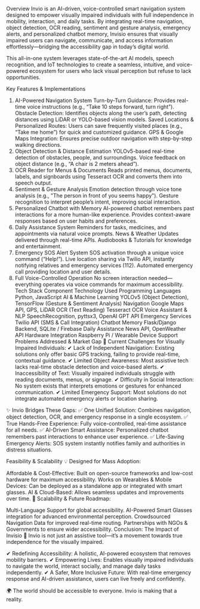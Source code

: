 Overview
Invio is an AI-driven, voice-controlled smart navigation system designed to empower visually impaired individuals with full independence in mobility, interaction, and daily tasks. By integrating real-time navigation, object detection, OCR reading, sentiment and gesture analysis, emergency alerts, and personalized chatbot memory, Invisio ensures that visually impaired users can navigate, communicate, and access information effortlessly—bridging the accessibility gap in today’s digital world.

This all-in-one system leverages state-of-the-art AI models, speech recognition, and IoT technologies to create a seamless, intuitive, and voice-powered ecosystem for users who lack visual perception but refuse to lack opportunities.

Key Features & Implementations
1. AI-Powered Navigation System
Turn-by-Turn Guidance: Provides real-time voice instructions (e.g., “Take 10 steps forward, turn right”).
Obstacle Detection: Identifies objects along the user’s path, detecting distances using LiDAR or YOLO-based vision models.
Saved Locations & Personalized Routes: Users can save frequently visited places (e.g., “Take me home”) for quick and customized guidance.
GPS & Google Maps Integration: Ensures precise outdoor navigation with step-by-step walking directions.
2. Object Detection & Distance Estimation
YOLOv5-based real-time detection of obstacles, people, and surroundings.
Voice feedback on object distance (e.g., “A chair is 2 meters ahead”).
3. OCR Reader for Menus & Documents
Reads printed menus, documents, labels, and signboards using Tesseract OCR and converts them into speech output.
4. Sentiment & Gesture Analysis
Emotion detection through voice tone analysis (e.g., "The person in front of you seems happy").
Gesture recognition to interpret people’s intent, improving social interaction.
5. Personalized Chatbot with Memory
AI-powered chatbot remembers past interactions for a more human-like experience.
Provides context-aware responses based on user habits and preferences.
6. Daily Assistance System
Reminders for tasks, medicines, and appointments via natural voice prompts.
News & Weather Updates delivered through real-time APIs.
Audiobooks & Tutorials for knowledge and entertainment.
7. Emergency SOS Alert System
SOS activation through a unique voice command (“Help!”).
Live location sharing via Twilio API, instantly notifying relatives and emergency services (112).
Automated emergency call providing location and user details.
8. Full Voice-Controlled Operation
No screen interaction needed—everything operates via voice commands for maximum accessibility.
Tech Stack
Component	Technology Used
Programming Languages	Python, JavaScript
AI & Machine Learning	YOLOv5 (Object Detection), TensorFlow (Gesture & Sentiment Analysis)
Navigation	Google Maps API, GPS, LiDAR
OCR (Text Reading)	Tesseract OCR
Voice Assistant & NLP	SpeechRecognition, pyttsx3, OpenAI GPT API
Emergency Services	Twilio API (SMS & Call Integration)
Chatbot Memory	Flask/Django Backend, SQLite / Firebase
Daily Assistance	News API, OpenWeather API
Hardware Integration	Raspberry Pi / Wearable Device Support
Problems Addressed & Market Gap
🚨 Current Challenges for Visually Impaired Individuals:
✔ Lack of Independent Navigation: Existing solutions only offer basic GPS tracking, failing to provide real-time, contextual guidance.
✔ Limited Object Awareness: Most assistive tech lacks real-time obstacle detection and voice-based alerts.
✔ Inaccessibility of Text: Visually impaired individuals struggle with reading documents, menus, or signage.
✔ Difficulty in Social Interaction: No system exists that interprets emotions or gestures for enhanced communication.
✔ Limited Emergency Support: Most solutions do not integrate automated emergency alerts or location sharing.

✨ Invio Bridges These Gaps:
✅ One Unified Solution: Combines navigation, object detection, OCR, and emergency response in a single ecosystem.
✅ True Hands-Free Experience: Fully voice-controlled, real-time assistance for all needs.
✅ AI-Driven Smart Assistance: Personalized chatbot remembers past interactions to enhance user experience.
✅ Life-Saving Emergency Alerts: SOS system instantly notifies family and authorities in distress situations.

Feasibility & Scalability
💡 Designed for Mass Adoption:

Affordable & Cost-Effective: Built on open-source frameworks and low-cost hardware for maximum accessibility.
Works on Wearables & Mobile Devices: Can be deployed as a standalone app or integrated with smart glasses.
AI & Cloud-Based: Allows seamless updates and improvements over time.
🚀 Scalability & Future Roadmap:

Multi-Language Support for global accessibility.
AI-Powered Smart Glasses integration for advanced environmental perception.
Crowdsourced Navigation Data for improved real-time routing.
Partnerships with NGOs & Governments to ensure wider accessibility.
Conclusion: The Impact of Invisio
📢 Invio is not just an assistive tool—it’s a movement towards true independence for the visually impaired.

✔ Redefining Accessibility: A holistic, AI-powered ecosystem that removes mobility barriers.
✔ Empowering Lives: Enables visually impaired individuals to navigate the world, interact socially, and manage daily tasks independently.
✔ A Safer, More Inclusive Future: With real-time emergency response and AI-driven assistance, users can live freely and confidently.

🌍 The world should be accessible to everyone. Invio is making that a reality.

